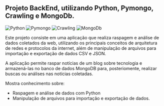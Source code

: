 ## Projeto BackEnd, utilizando Python, Pymongo, Crawling e MongoDb.

<img alt="Python" src="https://img.shields.io/badge/-Python-black?style=flat-square&logo=python">    <img alt="Pymongo" src="https://img.shields.io/badge/-Pymongo-black?style=flat-square&logo=pymongo">    <img alt="Crawling" src="https://img.shields.io/badge/-Crawling-black?style=flat-square&logo=crawling">    <img alt="MongoDb" src="https://img.shields.io/badge/-MongoDb-black?style=flat-square&logo=mongodb">

Este projeto consiste em uma aplicação que realiza raspagem e análise de dados coletados da web, utilizando os principais conceitos de arquitetura de redes e protocolos da internet, além de manipulação de arquivos para importação e exportação de dados CSV e JSON.

A aplicação permite raspar notícias de um blog sobre tecnologia e armazená-las no banco de dados MongoDB para, posteriomente, realizar buscas ou análises nas notícias coletadas.

Mostra conhecimento sobre: 
* Raspagem e análise de dados com Python
* Manipulação de arquivos para importação e exportação de dados.
